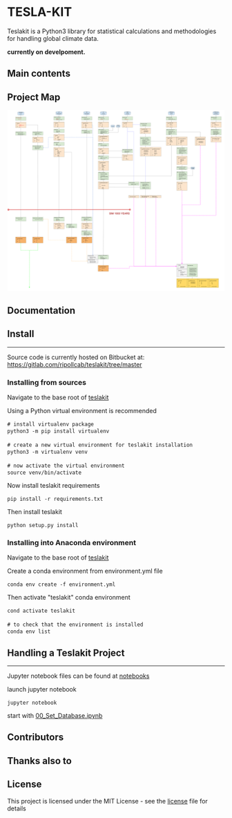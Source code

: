# TESLA-KIT 

Teslakit is a Python3 library for statistical calculations and methodologies for handling global climate data.

**currently on develpoment.**

## Main contents


## Project Map

![picture](docs/img/map.svg)


## Documentation


## Install 
- - -

Source code is currently hosted on Bitbucket at: https://gitlab.com/ripollcab/teslakit/tree/master 

### Installing from sources

Navigate to the base root of [teslakit](./)

Using a Python virtual environment is recommended

```
# install virtualenv package 
python3 -m pip install virtualenv

# create a new virtual environment for teslakit installation
python3 -m virtualenv venv

# now activate the virtual environment
source venv/bin/activate
```

Now install teslakit requirements

```
pip install -r requirements.txt
```

Then install teslakit

```
python setup.py install
```

### Installing into Anaconda environment 

Navigate to the base root of [teslakit](./)

Create a conda environment from environment.yml file

```
conda env create -f environment.yml
```

Then activate "teslakit" conda environment

```
cond activate teslakit

# to check that the environment is installed
conda env list
```

## Handling a Teslakit Project 
- - -

Jupyter notebook files can be found at [notebooks](notebooks/)

launch jupyter notebook

```
jupyter notebook
```

start with [00_Set_Database.ipynb](notebooks/nb_KWAJALEIN/00_Set_Database.ipynb)


## Contributors


## Thanks also to


## License

This project is licensed under the MIT License - see the [license](LICENSE.txt) file for details




